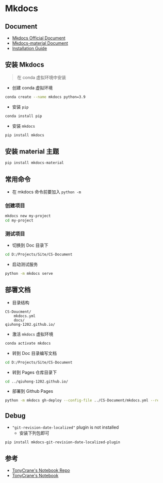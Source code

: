 # Mkdocs

## Document

- [Mkdocs Official Document](https://www.mkdocs.org/getting-started/)
- [Mkdocs-material Document](https://squidfunk.github.io/mkdocs-material/)
- [Installation Guide](https://www.mkdocs.org/user-guide/installation/)

## 安装 Mkdocs

> 在 conda 虚拟环境中安装

- 创建 conda 虚拟环境

```bash
conda create --name mkdocs python=3.9
```

- 安装 `pip`

```bash
conda install pip
```

- 安装 `mkdocs`

```bash
pip install mkdocs
```

## 安装 material 主题

```bash
pip install mkdocs-material
```

## 常用命令

- 在 mkdocs 命令前要加入 `python -m`

### 创建项目

```bash
mkdocs new my-project
cd my-project
```

### 测试项目

- 切换到 Doc 目录下

```bash
cd D:/Projects/Site/CS-Document
```

- 启动测试服务

```bash
python -m mkdocs serve
```

## 部署文档

- 目录结构

```
CS-Doucment/
    mkdocs.yml
    docs/
qiuhong-1202.github.io/
```

- 激活 `mkdocs` 虚拟环境

```bash
conda activate mkdocs
```

- 转到 Doc 目录编写文档

```bash
cd D:/Projects/Site/CS-Document
```

- 转到 Pages 仓库目录下

```bash
cd ../qiuhong-1202.github.io/
```

- 部署到 Github Pages

```bash
python -m mkdocs gh-deploy --config-file ../CS-Document/mkdocs.yml --remote-branch main
```

## Debug

- `"git-revision-date-localized"` plugin is not installed
  - 安装下列包即可

```
pip install mkdocs-git-revision-date-localized-plugin
```

## 参考

- [TonyCrane's Notebook Repo](https://github.com/TonyCrane/note)
- [TonyCrane's Notebook](https://note.tonycrane.cc/)
